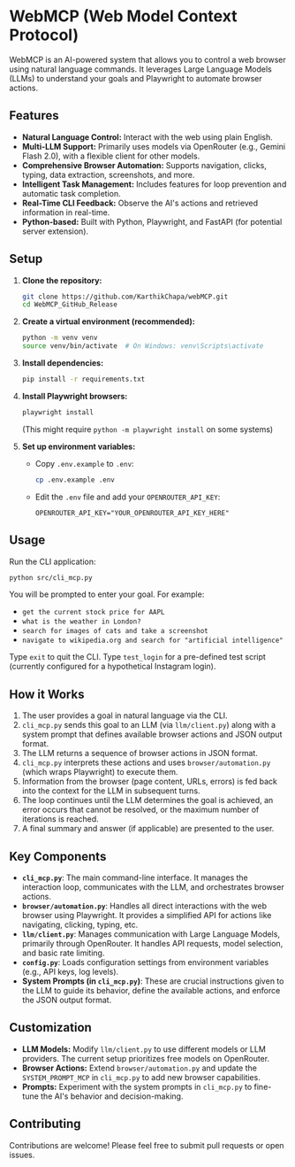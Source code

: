 # WebMCP (Web Model Context Protocol)

WebMCP is an AI-powered system that allows you to control a web browser using natural language commands. It leverages Large Language Models (LLMs) to understand your goals and Playwright to automate browser actions.

## Features

*   **Natural Language Control:** Interact with the web using plain English.
*   **Multi-LLM Support:** Primarily uses models via OpenRouter (e.g., Gemini Flash 2.0), with a flexible client for other models.
*   **Comprehensive Browser Automation:** Supports navigation, clicks, typing, data extraction, screenshots, and more.
*   **Intelligent Task Management:** Includes features for loop prevention and automatic task completion.
*   **Real-Time CLI Feedback:** Observe the AI's actions and retrieved information in real-time.
*   **Python-based:** Built with Python, Playwright, and FastAPI (for potential server extension).


## Setup

1.  **Clone the repository:**
    ```bash
    git clone https://github.com/KarthikChapa/webMCP.git
    cd WebMCP_GitHub_Release
    ```

2.  **Create a virtual environment (recommended):**
    ```bash
    python -m venv venv
    source venv/bin/activate  # On Windows: venv\Scripts\activate
    ```

3.  **Install dependencies:**
    ```bash
    pip install -r requirements.txt
    ```

4.  **Install Playwright browsers:**
    ```bash
    playwright install
    ```
    (This might require `python -m playwright install` on some systems)

5.  **Set up environment variables:**
    *   Copy `.env.example` to `.env`:
        ```bash
        cp .env.example .env
        ```
    *   Edit the `.env` file and add your `OPENROUTER_API_KEY`:
        ```env
        OPENROUTER_API_KEY="YOUR_OPENROUTER_API_KEY_HERE"
        ```

## Usage

Run the CLI application:

```bash
python src/cli_mcp.py
```

You will be prompted to enter your goal. For example:

*   `get the current stock price for AAPL`
*   `what is the weather in London?`
*   `search for images of cats and take a screenshot`
*   `navigate to wikipedia.org and search for "artificial intelligence"`

Type `exit` to quit the CLI.
Type `test_login` for a pre-defined test script (currently configured for a hypothetical Instagram login).

## How it Works

1.  The user provides a goal in natural language via the CLI.
2.  `cli_mcp.py` sends this goal to an LLM (via `llm/client.py`) along with a system prompt that defines available browser actions and JSON output format.
3.  The LLM returns a sequence of browser actions in JSON format.
4.  `cli_mcp.py` interprets these actions and uses `browser/automation.py` (which wraps Playwright) to execute them.
5.  Information from the browser (page content, URLs, errors) is fed back into the context for the LLM in subsequent turns.
6.  The loop continues until the LLM determines the goal is achieved, an error occurs that cannot be resolved, or the maximum number of iterations is reached.
7.  A final summary and answer (if applicable) are presented to the user.

## Key Components

*   **`cli_mcp.py`**: The main command-line interface. It manages the interaction loop, communicates with the LLM, and orchestrates browser actions.
*   **`browser/automation.py`**: Handles all direct interactions with the web browser using Playwright. It provides a simplified API for actions like navigating, clicking, typing, etc.
*   **`llm/client.py`**: Manages communication with Large Language Models, primarily through OpenRouter. It handles API requests, model selection, and basic rate limiting.
*   **`config.py`**: Loads configuration settings from environment variables (e.g., API keys, log levels).
*   **System Prompts (in `cli_mcp.py`)**: These are crucial instructions given to the LLM to guide its behavior, define the available actions, and enforce the JSON output format.

## Customization

*   **LLM Models:** Modify `llm/client.py` to use different models or LLM providers. The current setup prioritizes free models on OpenRouter.
*   **Browser Actions:** Extend `browser/automation.py` and update the `SYSTEM_PROMPT_MCP` in `cli_mcp.py` to add new browser capabilities.
*   **Prompts:** Experiment with the system prompts in `cli_mcp.py` to fine-tune the AI's behavior and decision-making.

## Contributing

Contributions are welcome! Please feel free to submit pull requests or open issues.
